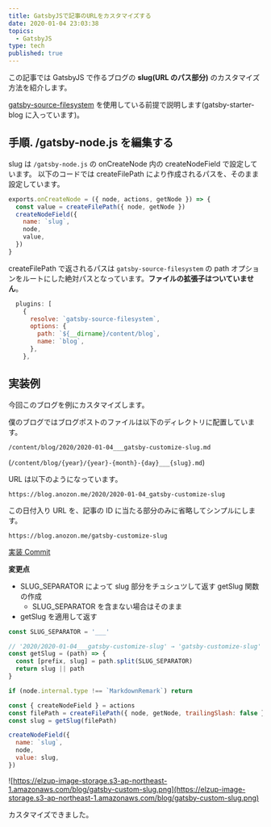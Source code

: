 ```yaml
---
title: GatsbyJSで記事のURLをカスタマイズする
date: 2020-01-04 23:03:38
topics:
  - GatsbyJS
type: tech
published: true
---
```


この記事では GatsbyJS で作るブログの **slug(URL のパス部分)** のカスタマイズ方法を紹介します。

[gatsby-source-filesystem](https://www.gatsbyjs.org/packages/gatsby-source-filesystem/) を使用している前提で説明します(gatsby-starter-blog に入っています)。

## 手順. /gatsby-node.js を編集する

slug は `/gatsby-node.js` の onCreateNode 内の createNodeField で設定しています。
以下のコードでは createFilePath により作成されるパスを、そのまま設定しています。

```js:title=gatsby-node.js
exports.onCreateNode = ({ node, actions, getNode }) => {
  const value = createFilePath({ node, getNode })
  createNodeField({
    name: `slug`,
    node,
    value,
  })
}
```

createFilePath で返されるパスは `gatsby-source-filesystem` の path オプションをルートにした絶対パスとなっています。**ファイルの拡張子はついていません**。

```js:title=gatsby-config.js
  plugins: [
    {
      resolve: `gatsby-source-filesystem`,
      options: {
        path: `${__dirname}/content/blog`,
        name: `blog`,
      },
    },
```

## 実装例

今回このブログを例にカスタマイズします。

僕のブログではブログポストのファイルは以下のディレクトリに配置しています。

`/content/blog/2020/2020-01-04___gatsby-customize-slug.md`

(`/content/blog/{year}/{year}-{month}-{day}___{slug}.md`)

URL は以下のようになっています。

`https://blog.anozon.me/2020/2020-01-04_gatsby-customize-slug`

この日付入り URL を、記事の ID に当たる部分のみに省略してシンプルにします。

`https://blog.anozon.me/gatsby-customize-slug`

[実装 Commit](https://github.com/elzup/anozonbiyori/commit/34505a0a39640ea0b2a1b60c7662412544179510#diff-fda05457e393bada716f508859bfc604)

**変更点**

- SLUG_SEPARATOR によって slug 部分をチュシュツして返す getSlug 関数の作成
  - SLUG_SEPARATOR を含まない場合はそのまま
- getSlug を適用して返す

```js:title=gatsby-node.js
const SLUG_SEPARATOR = '___'

// '2020/2020-01-04___gatsby-customize-slug' → 'gatsby-customize-slug'
const getSlug = (path) => {
  const [prefix, slug] = path.split(SLUG_SEPARATOR)
  return slug || path
}

if (node.internal.type !== `MarkdownRemark`) return

const { createNodeField } = actions
const filePath = createFilePath({ node, getNode, trailingSlash: false })
const slug = getSlug(filePath)

createNodeField({
  name: `slug`,
  node,
  value: slug,
})
```

![https://elzup-image-storage.s3-ap-northeast-1.amazonaws.com/blog/gatsby-custom-slug.png](https://elzup-image-storage.s3-ap-northeast-1.amazonaws.com/blog/gatsby-custom-slug.png)

カスタマイズできました。

